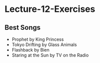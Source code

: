 # Lecture-12-Exercises

## Best Songs

- Prophet by King Princess
- Tokyo Drifting by Glass Animals
- Flashback by Bien
- Staring at the Sun by TV on the Radio
